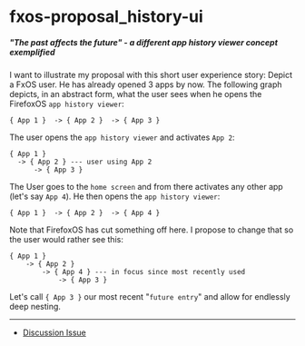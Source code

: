 # fxos-proposal_history-ui
##### "The past affects the future" - a different app history viewer concept exemplified

I want to illustrate my proposal with this short user experience story: Depict a FxOS user. He has already opened 3 apps by now. The following graph depicts, in an abstract form, what the user sees when he opens the FirefoxOS `app history viewer`:

```
{ App 1 }  -> { App 2 }  -> { App 3 }
```

The user opens the `app history viewer` and activates `App 2`:

```
{ App 1 }
  -> { App 2 } --- user using App 2
      -> { App 3 }
```

The User goes to the `home screen` and from there activates any other app (let's say `App 4`). He then opens the `app history viewer`:

```
{ App 1 }  -> { App 2 }  -> { App 4 }
```

Note that FirefoxOS has cut something off here. I propose to change that so the user would rather see this:

```
{ App 1 }
    -> { App 2 }
        -> { App 4 } --- in focus since most recently used
            -> { App 3 }
```


Let's call `{ App 3 }` our most recent "`future entry`" and allow for endlessly deep nesting.

***

* [Discussion Issue](https://github.com/pguth/fxos-proposal_history-ui/issues/1)
